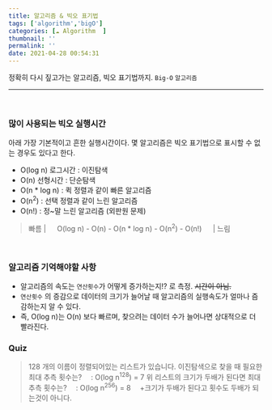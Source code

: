 ```yaml
---
title: 알고리즘 & 빅오 표기법
tags: ['algorithm','bigO']
categories: [☁️ Algorithm  ]
thumbnail: ''
permalink: ''
date: 2021-04-28 00:54:31
---
```


정확히 다시 짚고가는 알고리즘, 빅오 표기법까지.
`Big-O` `알고리즘`
<!-- excerpt -->
<!-- toc -->

---
<br>

### 많이 사용되는 빅오 실행시간

아래 가장 기본적이고 흔한 실행시간이다. 몇 알고리즘은 빅오 표기법으로 표시할 수 없는 경우도 있다고 한다.

- O(log n) 로그시간 : 이진탐색
- O(n) 선형시간 : 단순탐색
- O(n * log n) : 퀵 정렬과 같이 빠른 알고리즘
- O(n<sup>2</sup>) : 선택 정렬과 같이 느린 알고리즘
- O(n!) : 정~말 느린 알고리즘 (외판원 문제)

> 빠름 | 　 O(log n) - O(n) - O(n * log n) - O(n<sup>2</sup>) - O(n!) 　 | 느림

<br>

### 알고리즘 기억해야할 사항
- 알고리즘의 속도는 `연산횟수`가 어떻게 증가하는지!? 로 측정. ~~시간이 아님.~~
- `연산횟수` 의 증감으로 데이터의 크기가 늘어날 때 알고리즘의 실행속도가 얼마나 즘감하는지 알 수 있다.
- 즉, O(log n)는 O(n) 보다 빠르며, 찾으려는 데이터 수가 늘어나면 상대적으로 더 빨라진다.

### Quiz
> 128 개의 이름이 정렬되어있는 리스트가 있습니다. 이진탐색으로 찾을 때 필요한 최대 추측 횟수는?
 　: O(log n<sup>128</sup>) = 7
> 위 리스트의 크기가 두배가 된다면 최대 추측 횟수는?
 　: O(log n<sup>256</sup>) = 8
 　+크기가 두배가 된다고 횟수도 두배가 되는것이 아니다.
